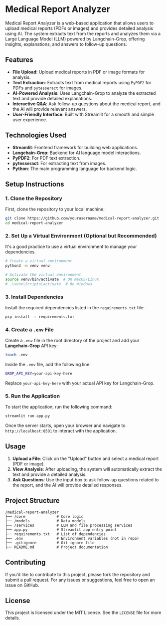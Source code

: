 # Medical Report Analyzer

Medical Report Analyzer is a web-based application that allows users to upload medical reports (PDFs or images) and provides detailed analysis using AI. The system extracts text from the reports and analyzes them via a Large Language Model (LLM) powered by Langchain-Grop, offering insights, explanations, and answers to follow-up questions.

## Features

- **File Upload**: Upload medical reports in PDF or image formats for analysis.
- **Text Extraction**: Extracts text from medical reports using `PyPDF2` for PDFs and `pytesseract` for images.
- **AI-Powered Analysis**: Uses Langchain-Grop to analyze the extracted text and provide detailed explanations.
- **Interactive Q&A**: Ask follow-up questions about the medical report, and the AI will provide relevant answers.
- **User-Friendly Interface**: Built with Streamlit for a smooth and simple user experience.

## Technologies Used

- **Streamlit**: Frontend framework for building web applications.
- **Langchain-Grop**: Backend for AI language model interactions.
- **PyPDF2**: For PDF text extraction.
- **pytesseract**: For extracting text from images.
- **Python**: The main programming language for backend logic.

## Setup Instructions

### 1. Clone the Repository

First, clone the repository to your local machine:

```bash
git clone https://github.com/yourusername/medical-report-analyzer.git
cd medical-report-analyzer
```

### 2. Set Up a Virtual Environment (Optional but Recommended)

It's a good practice to use a virtual environment to manage your dependencies.

```bash
# Create a virtual environment
python3 -m venv venv

# Activate the virtual environment
source venv/bin/activate  # On macOS/Linux
# .\venv\Scripts\activate  # On Windows
```

### 3. Install Dependencies

Install the required dependencies listed in the `requirements.txt` file:

```bash
pip install -r requirements.txt
```

### 4. Create a `.env` File

Create a `.env` file in the root directory of the project and add your **Langchain-Grop** API key:

```bash
touch .env
```

Inside the `.env` file, add the following line:

```bash
GROP_API_KEY=your-api-key-here
```

Replace `your-api-key-here` with your actual API key for Langchain-Grop.

### 5. Run the Application

To start the application, run the following command:

```bash
streamlit run app.py
```

Once the server starts, open your browser and navigate to `http://localhost:8501` to interact with the application.

## Usage

1. **Upload a File**: Click on the "Upload" button and select a medical report (PDF or image).
2. **View Analysis**: After uploading, the system will automatically extract the text and provide a detailed analysis.
3. **Ask Questions**: Use the input box to ask follow-up questions related to the report, and the AI will provide detailed responses.

## Project Structure

```
/medical-report-analyzer
├── /core              # Core logic
├── /models            # Data models
├── /services          # LLM and file processing services
├── app.py             # Streamlit app entry point
├── requirements.txt   # List of dependencies
├── .env               # Environment variables (not in repo)
├── .gitignore         # Git ignore file
├── README.md          # Project documentation
```

## Contributing

If you’d like to contribute to this project, please fork the repository and submit a pull request. For any issues or suggestions, feel free to open an issue on GitHub.

## License

This project is licensed under the MIT License. See the `LICENSE` file for more details.
